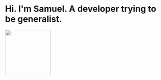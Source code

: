 # Hi. I'm Samuel. A developer trying to be generalist.

<div>
  <img height="150em" src="https://github-readme-stats.vercel.app/api/top-langs/?username=SamDoing&layout=compact&langs_count=9&theme=solarized-dark&exclude_repo=Brushless-Motor-ESC,Auto-Balacing-Bot" />
</div>
